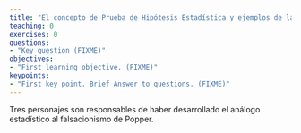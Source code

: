 ```yaml
---
title: "El concepto de Prueba de Hipótesis Estadística y ejemplos de las pruebas más comunes.En particular las pruebas de bondad de ajuste."
teaching: 0
exercises: 0
questions:
- "Key question (FIXME)"
objectives:
- "First learning objective. (FIXME)"
keypoints:
- "First key point. Brief Answer to questions. (FIXME)"
---
```


Tres personajes son responsables de haber desarrollado el análogo estadístico al falsacionismo de Popper.

